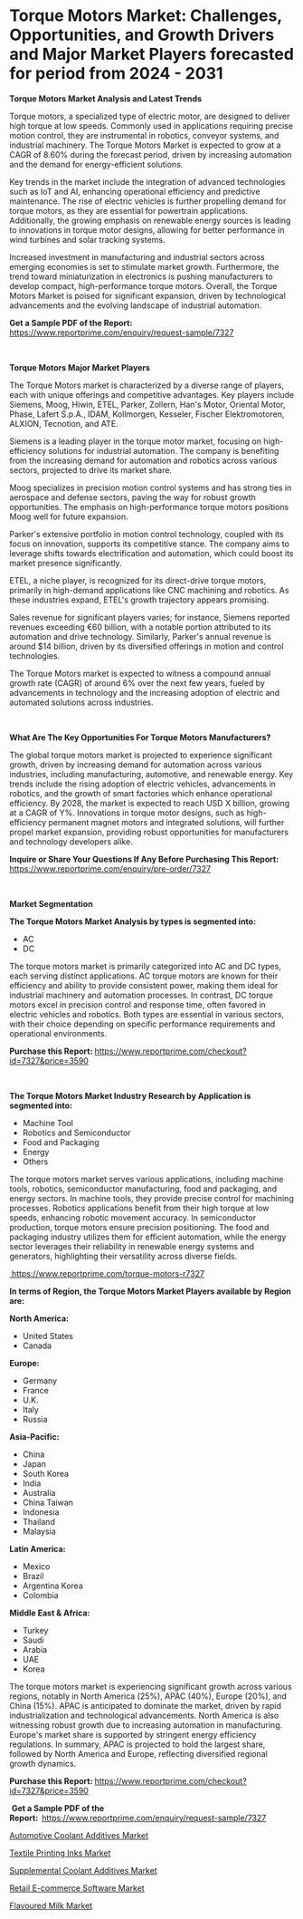 <p><h1>Torque Motors Market: Challenges, Opportunities, and Growth Drivers and Major Market Players forecasted for period from 2024 - 2031</h1></p><p><strong>Torque Motors Market Analysis and Latest Trends</strong></p>
<p><p>Torque motors, a specialized type of electric motor, are designed to deliver high torque at low speeds. Commonly used in applications requiring precise motion control, they are instrumental in robotics, conveyor systems, and industrial machinery. The Torque Motors Market is expected to grow at a CAGR of 8.60% during the forecast period, driven by increasing automation and the demand for energy-efficient solutions.</p><p>Key trends in the market include the integration of advanced technologies such as IoT and AI, enhancing operational efficiency and predictive maintenance. The rise of electric vehicles is further propelling demand for torque motors, as they are essential for powertrain applications. Additionally, the growing emphasis on renewable energy sources is leading to innovations in torque motor designs, allowing for better performance in wind turbines and solar tracking systems. </p><p>Increased investment in manufacturing and industrial sectors across emerging economies is set to stimulate market growth. Furthermore, the trend toward miniaturization in electronics is pushing manufacturers to develop compact, high-performance torque motors. Overall, the Torque Motors Market is poised for significant expansion, driven by technological advancements and the evolving landscape of industrial automation.</p></p>
<p><strong>Get a Sample PDF of the Report:&nbsp;</strong> <a href="https://www.reportprime.com/enquiry/request-sample/7327">https://www.reportprime.com/enquiry/request-sample/7327</a></p>
<p>&nbsp;</p>
<p><strong>Torque Motors Major Market Players</strong></p>
<p><p>The Torque Motors market is characterized by a diverse range of players, each with unique offerings and competitive advantages. Key players include Siemens, Moog, Hiwin, ETEL, Parker, Zollern, Han's Motor, Oriental Motor, Phase, Lafert S.p.A., IDAM, Kollmorgen, Kesseler, Fischer Elektromotoren, ALXION, Tecnotion, and ATE.</p><p>Siemens is a leading player in the torque motor market, focusing on high-efficiency solutions for industrial automation. The company is benefiting from the increasing demand for automation and robotics across various sectors, projected to drive its market share.</p><p>Moog specializes in precision motion control systems and has strong ties in aerospace and defense sectors, paving the way for robust growth opportunities. The emphasis on high-performance torque motors positions Moog well for future expansion.</p><p>Parker's extensive portfolio in motion control technology, coupled with its focus on innovation, supports its competitive stance. The company aims to leverage shifts towards electrification and automation, which could boost its market presence significantly.</p><p>ETEL, a niche player, is recognized for its direct-drive torque motors, primarily in high-demand applications like CNC machining and robotics. As these industries expand, ETEL's growth trajectory appears promising.</p><p>Sales revenue for significant players varies; for instance, Siemens reported revenues exceeding €60 billion, with a notable portion attributed to its automation and drive technology. Similarly, Parker's annual revenue is around $14 billion, driven by its diversified offerings in motion and control technologies.</p><p>The Torque Motors market is expected to witness a compound annual growth rate (CAGR) of around 6% over the next few years, fueled by advancements in technology and the increasing adoption of electric and automated solutions across industries.</p></p>
<p>&nbsp;</p>
<p><strong>What Are The Key Opportunities For Torque Motors Manufacturers?</strong></p>
<p><p>The global torque motors market is projected to experience significant growth, driven by increasing demand for automation across various industries, including manufacturing, automotive, and renewable energy. Key trends include the rising adoption of electric vehicles, advancements in robotics, and the growth of smart factories which enhance operational efficiency. By 2028, the market is expected to reach USD X billion, growing at a CAGR of Y%. Innovations in torque motor designs, such as high-efficiency permanent magnet motors and integrated solutions, will further propel market expansion, providing robust opportunities for manufacturers and technology developers alike.</p></p>
<p><strong>Inquire or Share Your Questions If Any Before Purchasing This Report:</strong> <a href="https://www.reportprime.com/enquiry/pre-order/7327">https://www.reportprime.com/enquiry/pre-order/7327</a></p>
<p>&nbsp;</p>
<p><strong>Market Segmentation</strong></p>
<p><strong>The Torque Motors Market Analysis by types is segmented into:</strong></p>
<p><ul><li>AC</li><li>DC</li></ul></p>
<p><p>The torque motors market is primarily categorized into AC and DC types, each serving distinct applications. AC torque motors are known for their efficiency and ability to provide consistent power, making them ideal for industrial machinery and automation processes. In contrast, DC torque motors excel in precision control and response time, often favored in electric vehicles and robotics. Both types are essential in various sectors, with their choice depending on specific performance requirements and operational environments.</p></p>
<p><strong>Purchase this Report:&nbsp;</strong><a href="https://www.reportprime.com/checkout?id=7327&price=3590">https://www.reportprime.com/checkout?id=7327&price=3590</a></p>
<p>&nbsp;</p>
<p><strong>The Torque Motors Market Industry Research by Application is segmented into:</strong></p>
<p><ul><li>Machine Tool</li><li>Robotics and Semiconductor</li><li>Food and Packaging</li><li>Energy</li><li>Others</li></ul></p>
<p><p>The torque motors market serves various applications, including machine tools, robotics, semiconductor manufacturing, food and packaging, and energy sectors. In machine tools, they provide precise control for machining processes. Robotics applications benefit from their high torque at low speeds, enhancing robotic movement accuracy. In semiconductor production, torque motors ensure precision positioning. The food and packaging industry utilizes them for efficient automation, while the energy sector leverages their reliability in renewable energy systems and generators, highlighting their versatility across diverse fields.</p></p>
<p><a href="https://www.reportprime.com/torque-motors-r7327">&nbsp;https://www.reportprime.com/torque-motors-r7327</a></p>
<p><strong>In terms of Region, the Torque Motors Market Players available by Region are:</strong></p>
<p>
    <p> <strong> North America: </strong>
        <ul>
            <li>United States</li>
            <li>Canada</li>
        </ul>
        </p> 
    <p> <strong> Europe: </strong>
        <ul>
            <li>Germany</li>
            <li>France</li>
            <li>U.K.</li>
            <li>Italy</li>
            <li>Russia</li>
        </ul>
        </p> 
    <p> <strong> Asia-Pacific: </strong>
        <ul>
            <li>China</li>
            <li>Japan</li>
            <li>South Korea</li>
            <li>India</li>
            <li>Australia</li>
            <li>China Taiwan</li>
            <li>Indonesia</li>
            <li>Thailand</li>
            <li>Malaysia</li>
        </ul>
        </p> 
    <p> <strong> Latin America: </strong>
        <ul>
            <li>Mexico</li>
            <li>Brazil</li>
            <li>Argentina Korea</li>
            <li>Colombia</li>
        </ul>
        </p> 
    <p> <strong> Middle East & Africa: </strong>
        <ul>
            <li>Turkey</li>
            <li>Saudi</li>
            <li>Arabia</li>
            <li>UAE</li>
            <li>Korea</li>
        </ul>
    </p>
    </p>
<p><p>The torque motors market is experiencing significant growth across various regions, notably in North America (25%), APAC (40%), Europe (20%), and China (15%). APAC is anticipated to dominate the market, driven by rapid industrialization and technological advancements. North America is also witnessing robust growth due to increasing automation in manufacturing. Europe's market share is supported by stringent energy efficiency regulations. In summary, APAC is projected to hold the largest share, followed by North America and Europe, reflecting diversified regional growth dynamics.</p></p>
<p><strong>Purchase this Report: </strong><a href="https://www.reportprime.com/checkout?id=7327&price=3590">https://www.reportprime.com/checkout?id=7327&price=3590</a></p>
<p>&nbsp;<strong>Get a Sample PDF of the Report:&nbsp;&nbsp;</strong><a href="https://www.reportprime.com/enquiry/request-sample/7327">https://www.reportprime.com/enquiry/request-sample/7327</a></p>
<p><strong></strong></p>
<p><p><a href="https://issuu.com/reportprime-2/docs/automotive-coolant-additives-market_337a73f1f20b85">Automotive Coolant Additives Market</a></p><p><a href="https://www.linkedin.com/pulse/global-textile-printing-inks-market-trends-forecasts-xo8le?trackingId=W%2B893RduRquMtfbSp9gTXA%3D%3D">Textile Printing Inks Market</a></p><p><a href="https://issuu.com/reportprime-2/docs/supplemental-coolant-additives-mark_499ad9ee190278">Supplemental Coolant Additives Market</a></p><p><a href="https://www.linkedin.com/pulse/retail-e-commerce-software-market-overview-global-trends-future-apsvf?trackingId=R0TYim64RtKyv%2B5e%2BMG7vA%3D%3D">Retail E-commerce Software Market</a></p><p><a href="https://medium.com/@kellieblock2023/market-forecast-global-flavoured-milk-trends-and-impact-analysis-2024-2031-by-application-3264b974491a">Flavoured Milk Market</a></p></p>